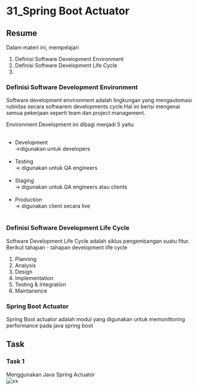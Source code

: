 # 31_Spring Boot Actuator

## Resume

Dalam materi ini, mempelajari <br />

1. Definisi Software Development Environment <br />
2. Definisi Software Development Life Cycle <br />
3. <br />

### Definisi Software Development Environment

Software development environment adalah lingkungan yang mengautomasi rutinitas secara softwarem developments cycle.Hal ini berisi mengenai semua pekerjaan seperti team dan project management.

Environment Development ini dibagi menjadi 5 yaitu<br /><br />

- Development<br />
  ->digunakan untuk developers<br /><br />
- Testing<br />
  -> digunakan untuk QA engineers<br /><br />
- Staging<br />
  -> digunakan untuk QA engineers atau clients<br /><br />
- Production<br />
  -> digunakan client secara live<br /><br />

### Definisi Software Development Life Cycle

Software Development Life Cycle adalah siklus pengembangan suatu fitur.<br />
Berikut tahapan - tahapan development life cycle <br />

1. Planning<br />
2. Analysis<br />
3. Design<br />
4. Implementation<br />
5. Testing & Integration<br />
6. Maintanence<br />

### Spring Boot Actuator

Spring Boot actuator adalah modul yang digunakan untuk memonittoring performance pada java spring boot

## Task

### Task 1

Menggunakan Java Spring Actuator <br />
![xx]()
